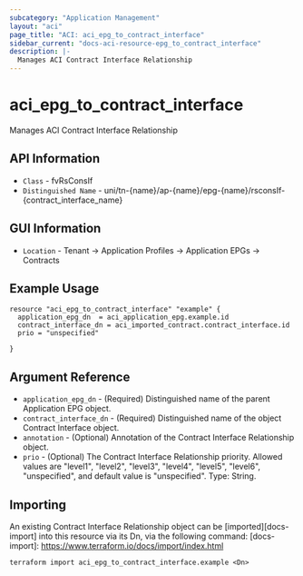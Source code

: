 ```yaml
---
subcategory: "Application Management"
layout: "aci"
page_title: "ACI: aci_epg_to_contract_interface"
sidebar_current: "docs-aci-resource-epg_to_contract_interface"
description: |-
  Manages ACI Contract Interface Relationship
---
```


# aci_epg_to_contract_interface #

Manages ACI Contract Interface Relationship

## API Information ##

* `Class` - fvRsConsIf
* `Distinguished Name` - uni/tn-{name}/ap-{name}/epg-{name}/rsconsIf-{contract_interface_name}

## GUI Information ##

* `Location` - Tenant -> Application Profiles -> Application EPGs -> Contracts


## Example Usage ##

```hcl
resource "aci_epg_to_contract_interface" "example" {
  application_epg_dn  = aci_application_epg.example.id
  contract_interface_dn = aci_imported_contract.contract_interface.id
  prio = "unspecified"

}
```

## Argument Reference ##

* `application_epg_dn` - (Required) Distinguished name of the parent Application EPG object.
* `contract_interface_dn` - (Required) Distinguished name of the object Contract Interface object.
* `annotation` - (Optional) Annotation of the Contract Interface Relationship object.
* `prio` - (Optional) The Contract Interface Relationship priority. Allowed values are "level1", "level2", "level3", "level4", "level5", "level6", "unspecified", and default value is "unspecified". Type: String.


## Importing ##

An existing Contract Interface Relationship object can be [imported][docs-import] into this resource via its Dn, via the following command:
[docs-import]: https://www.terraform.io/docs/import/index.html


```
terraform import aci_epg_to_contract_interface.example <Dn>
```